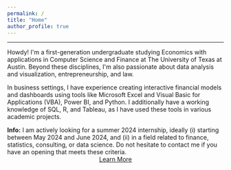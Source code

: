 ```yaml
---
permalink: /
title: "Home"
author_profile: true
---
```

------
Howdy! I'm a first-generation undergraduate studying Economics with applications in Computer Science and Finance at The University of Texas at Austin. Beyond these disciplines, I'm also passionate about data analysis and visualization, entrepreneurship, and law.

In business settings, I have experience creating interactive financial models and dashboards using tools like Microsoft Excel and Visual Basic for Applications (VBA), Power BI, and Python. I additionally have a working knowledge of SQL, R, and Tableau, as I have used these tools in various academic projects.

<div class="alert alert-info" role="alert">
  <strong>Info:</strong> I am actively looking for a summer 2024 internship, ideally (i) starting between May 2024 and June 2024, and (ii) in a field related to finance, statistics, consulting, or data science. Do not hesitate to contact me if you have an opening that meets these criteria.
</div>

<div style="text-align:center;">
    <a href="/about/" class="btn">Learn More</a>
</div>
